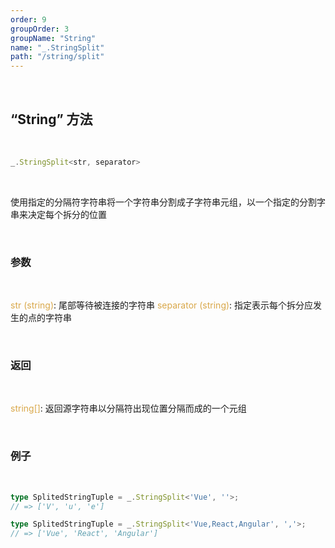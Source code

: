 ```yaml
---
order: 9
groupOrder: 3
groupName: "String"
name: "_.StringSplit"
path: "/string/split"
---
```


<br/>

## “String” 方法

<br/>

```typescript
_.StringSplit<str, separator>
```

<br/>

使用指定的分隔符字符串将一个字符串分割成子字符串元组，以一个指定的分割字串来决定每个拆分的位置

<br/>

### 参数

<br/>

<font color="#d9a84a">str (string)</font>: 尾部等待被连接的字符串
<font color="#d9a84a">separator (string)</font>: 指定表示每个拆分应发生的点的字符串

<br/>

### 返回

<br/>

<font color="#d9a84a">string[]</font>: 返回源字符串以分隔符出现位置分隔而成的一个元组

<br/>

### 例子

<br/>

```typescript
type SplitedStringTuple = _.StringSplit<'Vue', ''>;
// => ['V', 'u', 'e']

type SplitedStringTuple = _.StringSplit<'Vue,React,Angular', ','>;
// => ['Vue', 'React', 'Angular']
```
